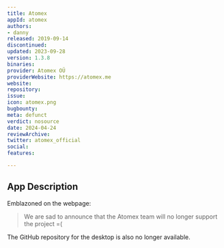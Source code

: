 ```yaml
---
title: Atomex
appId: atomex
authors:
- danny
released: 2019-09-14
discontinued: 
updated: 2023-09-28
version: 1.3.8
binaries: 
provider: Atomex OÜ
providerWebsite: https://atomex.me
website: 
repository: 
issue: 
icon: atomex.png
bugbounty: 
meta: defunct
verdict: nosource
date: 2024-04-24
reviewArchive: 
twitter: atomex_official
social: 
features: 

---
```


## App Description

Emblazoned on the webpage: 

> We are sad to announce that the Atomex team will no longer support the project =(

The GitHub repository for the desktop is also no longer available.